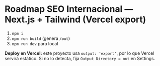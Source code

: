 # Roadmap SEO Internacional — Next.js + Tailwind (Vercel export)

1) `npm i`
2) `npm run build` (genera `/out`)
3) `npm run dev` para local

**Deploy en Vercel:** este proyecto usa `output: 'export'`, por lo que Vercel servirá estático. Si no lo detecta, fija `Output Directory = out` en Settings.

